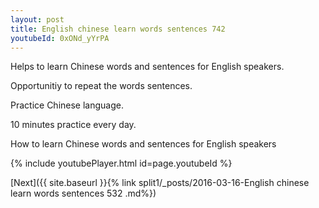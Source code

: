 ```yaml
---
layout: post
title: English chinese learn words sentences 742 
youtubeId: 0xONd_yYrPA
---
```

 
 
Helps to learn Chinese words and sentences for English speakers.

Opportunitiy to repeat the words sentences. 

Practice Chinese language. 
 
10 minutes practice every day. 
 
How to learn Chinese words and sentences for English speakers 
 
{% include youtubePlayer.html id=page.youtubeId %}
 
 
[Next]({{ site.baseurl }}{% link  split1/_posts/2016-03-16-English chinese learn words sentences 532 .md%})
 
